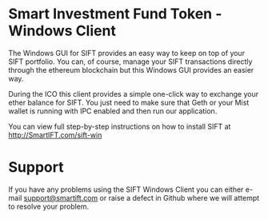 # Smart Investment Fund Token - Windows Client
The Windows GUI for SIFT provides an easy way to keep on top of your SIFT portfolio.  You can, of course, manage your SIFT transactions directly through the ethereum blockchain but this Windows GUI provides an easier way.

During the ICO this client provides a simple one-click way to exchange your ether balance for SIFT.  You just need to make sure that Geth or your Mist wallet is running with IPC enabled and then run our application.

You can view full step-by-step instructions on how to install SIFT at http://SmartIFT.com/sift-win

# Support
If you have any problems using the SIFT Windows Client you can either e-mail support@smartift.com or raise a defect in Github where we will attempt to resolve your problem.